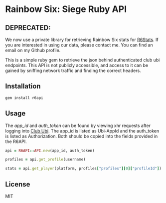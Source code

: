 # Rainbow Six: Siege Ruby API

## DEPRECATED:

We now use a private library for retrieving Rainbow Six stats for [R6Stats](https://r6stats.com). If you are interested in using our data, please contact me. You can find an email on my Github profile.

This is a simple ruby gem to retrieve the json behind authenticated club ubi endpoints. This API is not publicly accessible, and access to it can be gained by sniffing network traffic and finding the correct headers.

## Installation

```bash
gem install r6api
```

## Usage

The *app_id* and *auth_token* can be found by viewing xhr requests after logging into [Club Ubi](https://club.ubi.com/). The app_id is listed as Ubi-AppId and the auth_token is listed as Authorization. Both should be copied into the fields provided in the R6API.

```ruby
api = R6API::API.new(app_id, auth_token)

profiles = api.get_profile(username)

stats = api.get_player(platform, profiles["profiles"][0]["profileId"])
```

## License

MIT
